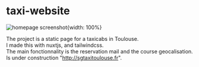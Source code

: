 # taxi-website

![homepage screenshot](./assets/img/homepage.png 'hompage screenshot'){width: 100%}

The project is a static page for a taxicabs in Toulouse.  
I made this with nuxtjs, and tailwindcss.  
The main fonctionnality is the reservation mail and the course geocalisation.  
Is under construction "http://sgtaxitoulouse.fr".
